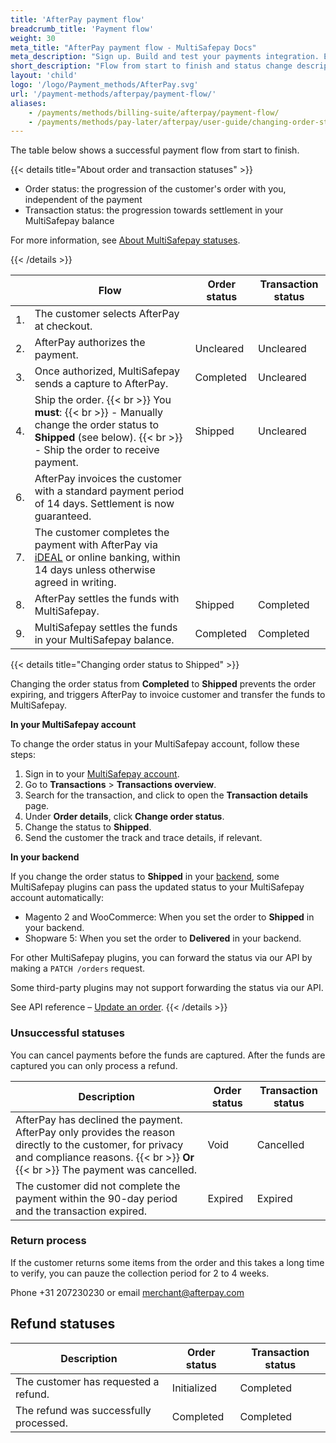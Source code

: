```yaml
---
title: 'AfterPay payment flow'
breadcrumb_title: 'Payment flow'
weight: 30
meta_title: "AfterPay payment flow - MultiSafepay Docs"
meta_description: "Sign up. Build and test your payments integration. Explore our products and services. Use our API reference, SDKs, and wrappers. Get support."
short_description: "Flow from start to finish and status change descriptions"
layout: 'child'
logo: '/logo/Payment_methods/AfterPay.svg'
url: '/payment-methods/afterpay/payment-flow/'
aliases:
    - /payments/methods/billing-suite/afterpay/payment-flow/
    - /payments/methods/pay-later/afterpay/user-guide/changing-order-status-to-shipped/
---
```


The table below shows a successful payment flow from start to finish.  

{{< details title="About order and transaction statuses" >}}

- Order status: the progression of the customer's order with you, independent of the payment
- Transaction status: the progression towards settlement in your MultiSafepay balance

For more information, see [About MultiSafepay statuses](/payments/multisafepay-statuses/).

{{< /details >}}

|  | Flow | Order status | Transaction status |
|---|---|---|---|
| 1. | The customer selects AfterPay at checkout. |  |  |
| 2. | AfterPay authorizes the payment. | Uncleared | Uncleared |
| 3. | Once authorized, MultiSafepay sends a capture to AfterPay.  | Completed  | Uncleared  |
| 4. | Ship the order. {{< br >}} You **must**: {{< br >}} - Manually change the order status to **Shipped** (see below). {{< br >}} - Ship the order to receive payment. | Shipped | Uncleared |
| 6. | AfterPay invoices the customer with a standard payment period of 14 days. Settlement is now guaranteed. | | |
| 7. | The customer completes the payment with AfterPay via [iDEAL](/payments/methods/banks/ideal/) or online banking, within 14 days unless otherwise agreed in writing. |  |  |
| 8. | AfterPay settles the funds with MultiSafepay. | Shipped | Completed |
| 9. | MultiSafepay settles the funds in your MultiSafepay balance.| Completed | Completed |

{{< details title="Changing order status to Shipped" >}}
 
Changing the order status from **Completed** to **Shipped** prevents the order expiring, and triggers AfterPay to invoice customer and transfer the funds to MultiSafepay. 

**In your MultiSafepay account**

To change the order status in your MultiSafepay account, follow these steps:

1. Sign in to your [MultiSafepay account](https://merchant.multisafepay.com).
2. Go to **Transactions** > **Transactions overview**.
3. Search for the transaction, and click to open the **Transaction details** page. 
4. Under **Order details**, click **Change order status**. 
5. Change the status to **Shipped**.
6. Send the customer the track and trace details, if relevant.

**In your backend**

If you change the order status to **Shipped** in your [backend](/getting-started/glossary/#backend), some MultiSafepay plugins can pass the updated status to your MultiSafepay account automatically:

- Magento 2 and WooCommerce: When you set the order to **Shipped** in your backend.
- Shopware 5: When you set the order to **Delivered** in your backend.

For other MultiSafepay plugins, you can forward the status via our API by making a `PATCH /orders` request. 

Some third-party plugins may not support forwarding the status via our API. 

See API reference – [Update an order](/api/#update-an-order).
{{< /details >}}

### Unsuccessful statuses
You can cancel payments before the funds are captured. After the funds are captured you can only process a refund.

| Description | Order status | Transaction status |
|---|---|---|
| AfterPay has declined the payment. AfterPay only provides the reason directly to the customer, for privacy and compliance reasons. {{< br >}} **Or** {{< br >}} The payment was cancelled. | Void | Cancelled |
| The customer did not complete the payment within the 90-day period and the transaction expired. | Expired | Expired |

### Return process
If the customer returns some items from the order and this takes a long time to verify, you can pauze the collection period for 2 to 4 weeks. 

Phone +31 207230230 or email <merchant@afterpay.com> 

## Refund statuses

| Description | Order status | Transaction status |
|---|---|---|
| The customer has requested a refund. | Initialized    | Completed   |
| The refund was successfully processed.  | Completed      | Completed   |
